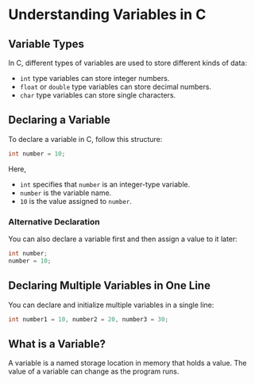 # Understanding Variables in C

## Variable Types
In C, different types of variables are used to store different kinds of data:

- `int` type variables can store integer numbers.
- `float` or `double` type variables can store decimal numbers.
- `char` type variables can store single characters.

## Declaring a Variable
To declare a variable in C, follow this structure:

```c
int number = 10;
```

Here,
- `int` specifies that `number` is an integer-type variable.
- `number` is the variable name.
- `10` is the value assigned to `number`.

### Alternative Declaration
You can also declare a variable first and then assign a value to it later:

```c
int number;
number = 10;
```

## Declaring Multiple Variables in One Line
You can declare and initialize multiple variables in a single line:

```c
int number1 = 10, number2 = 20, number3 = 30;
```

## What is a Variable?
A variable is a named storage location in memory that holds a value. The value of a variable can change as the program runs.
